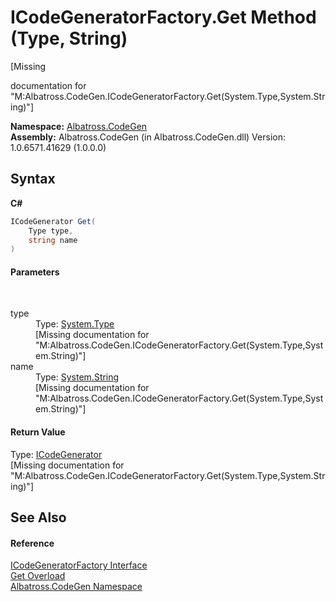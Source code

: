 # ICodeGeneratorFactory.Get Method (Type, String)
 

\[Missing <summary> documentation for "M:Albatross.CodeGen.ICodeGeneratorFactory.Get(System.Type,System.String)"\]

**Namespace:**&nbsp;<a href="15cf6e12-be6a-9747-9980-acf9dcacbf1a">Albatross.CodeGen</a><br />**Assembly:**&nbsp;Albatross.CodeGen (in Albatross.CodeGen.dll) Version: 1.0.6571.41629 (1.0.0.0)

## Syntax

**C#**<br />
``` C#
ICodeGenerator Get(
	Type type,
	string name
)
```


#### Parameters
&nbsp;<dl><dt>type</dt><dd>Type: <a href="http://msdn2.microsoft.com/en-us/library/42892f65" target="_blank">System.Type</a><br />\[Missing <param name="type"/> documentation for "M:Albatross.CodeGen.ICodeGeneratorFactory.Get(System.Type,System.String)"\]</dd><dt>name</dt><dd>Type: <a href="http://msdn2.microsoft.com/en-us/library/s1wwdcbf" target="_blank">System.String</a><br />\[Missing <param name="name"/> documentation for "M:Albatross.CodeGen.ICodeGeneratorFactory.Get(System.Type,System.String)"\]</dd></dl>

#### Return Value
Type: <a href="81f2962e-1248-6108-03fc-3aad1ff9e183">ICodeGenerator</a><br />\[Missing <returns> documentation for "M:Albatross.CodeGen.ICodeGeneratorFactory.Get(System.Type,System.String)"\]

## See Also


#### Reference
<a href="f46f5214-1d43-c648-7dbd-8e256b296a68">ICodeGeneratorFactory Interface</a><br /><a href="80088b4f-dac5-999f-b329-5be6b571b3ed">Get Overload</a><br /><a href="15cf6e12-be6a-9747-9980-acf9dcacbf1a">Albatross.CodeGen Namespace</a><br />